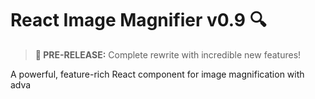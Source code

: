 # React Image Magnifier v0.9 🔍

> **🚀 PRE-RELEASE:** Complete rewrite with incredible new features!

A powerful, feature-rich React component for image magnification with adva